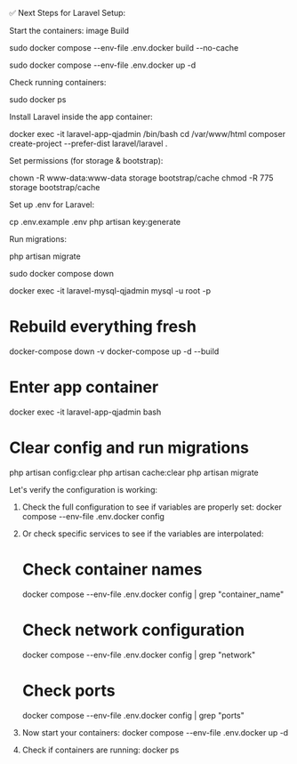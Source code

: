 ✅ Next Steps for Laravel Setup:

Start the containers:
image Build 

sudo docker compose --env-file .env.docker build --no-cache

sudo docker compose --env-file .env.docker up -d


Check running containers:

sudo docker ps


Install Laravel inside the app container:

docker exec -it laravel-app-qjadmin /bin/bash
cd /var/www/html
composer create-project --prefer-dist laravel/laravel .


Set permissions (for storage & bootstrap):

chown -R www-data:www-data storage bootstrap/cache
chmod -R 775 storage bootstrap/cache


Set up .env for Laravel:

cp .env.example .env
php artisan key:generate


Run migrations:

php artisan migrate


sudo docker compose down

docker exec -it laravel-mysql-qjadmin mysql -u root -p


# Rebuild everything fresh
docker-compose down -v
docker-compose up -d --build

# Enter app container
docker exec -it laravel-app-qjadmin bash

# Clear config and run migrations
php artisan config:clear
php artisan cache:clear
php artisan migrate


Let's verify the configuration is working:
1. Check the full configuration to see if variables are properly set:
    docker compose --env-file .env.docker config

2. Or check specific services to see if the variables are interpolated:

    # Check container names
    docker compose --env-file .env.docker config | grep "container_name"

    # Check network configuration
    docker compose --env-file .env.docker config | grep "network"

    # Check ports
    docker compose --env-file .env.docker config | grep "ports"

3. Now start your containers:
    docker compose --env-file .env.docker up -d

4. Check if containers are running:
    docker ps


